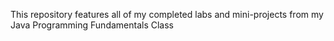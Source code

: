 This repository features all of my completed labs and mini-projects from my Java Programming Fundamentals Class

